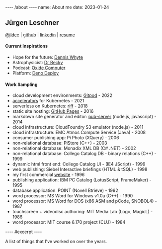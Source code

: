 ---- /about ----
name: About me
date: 2023-01-24

## Jürgen Leschner

[@jldec](https://twitter.com/jldec) |
[github](https://github.com/jldec?tab=repositories) |
[linkedin](https://www.linkedin.com/in/jldec) | 
[resume](resume)

#### Current Inspirations

- Hope for the future: [Dennis Whyte](https://www.youtube.com/watch?v=aJoRMFWn2Jk)
- Astrophysicist: [Dr Becky](https://www.youtube.com/c/DrBecky)
- Podcast: [Oxide Computer](https://www.youtube.com/channel/UCFn4S3OexFT9YhxJ8GWdUYQ)
- Platform: [Deno Deploy](https://deno.com/deploy)

#### Work Sampling

- cloud development environments: [Gitpod](https://www.gitpod.io/cde) - 2022
- [accelerators](https://docs.vmware.com/en/Application-Accelerator-for-VMware-Tanzu/index.html) for Kubernetes - 2021
- serverless on Kubernetes: [riff](https://projectriff.io) - 2018
- static site hosting: [GitHub Pages](https://pages.github.com) - 2016
- markdown site generator and editor: [pub-server](https://github.com/jldec/pub-server) (node.js, javascript) - 2014
- cloud infrastructure: CloudFoundry S3 emulator (node.js) - 2011
- cloud infrastructure: EMC Atmos Compute Service (Java) - 2008
- consumer publishing app: Pi Photo (XQuery) - 2006
- non-relational database: PiStore (C++) - 2003
- non-relational database: Monadix XML DB (C# .NET) - 2002
- non-relational database: Collego Catalog DB - binary relations (C++) - 1999
- dynamic html front end: Collego Catalog UI - (IE4 JScript) - 1999
- web publishing: Siebel Interactive briefings (HTML & tSQL) - 1998
- my first commercial [website](https://web.archive.org/web/19961222064651/https://www.fmctraining.com/) - 1996
- publishing application: IBM PC Catalog (LotusScript, FrameMaker) - 1995
- database application: POINT (Novell Btrieve) - 1992
- word processor: MS Word for Windows v1.0a (C++) - 1990
- word processor: MS Word for DOS (x86 ASM and pCode, SNOBOL4) - 1987
- touchscreen + videodisc authoring: MIT Media Lab (Logo, MagicL) - 1986
- word processor: MIT course 6.170 project (CLU) - 1984

---- #excerpt ----

A list of things that I've worked on over the years.
